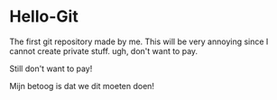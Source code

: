 # Hello-Git
The first git repository made by me.
This will be very annoying since I cannot create private stuff.
ugh, don't want to pay.

Still don't want to pay!


Mijn betoog is dat we dit moeten doen!